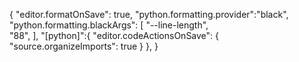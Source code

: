 {
    "editor.formatOnSave": true,
    "python.formatting.provider":"black",
    "python.formatting.blackArgs": [
        "--line-length",    
        "88",
    ],
    "[python]":{
        "editor.codeActionsOnSave": {
            "source.organizeImports": true
        }
    },
}